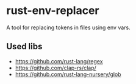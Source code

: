 # rust-env-replacer

A tool for replacing tokens in files using env vars.

## Used libs

- https://github.com/rust-lang/regex
- https://github.com/clap-rs/clap/
- https://github.com/rust-lang-nursery/glob